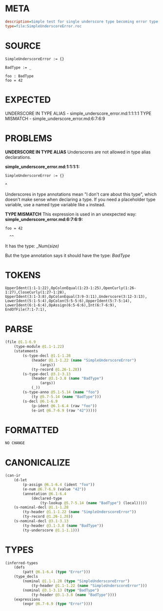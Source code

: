# META
~~~ini
description=Simple test for single underscore type becoming error type
type=file:SimpleUnderscoreError.roc
~~~
# SOURCE
~~~roc
SimpleUnderscoreError := {}

BadType := _

foo : BadType
foo = 42
~~~
# EXPECTED
UNDERSCORE IN TYPE ALIAS - simple_underscore_error.md:1:1:1:1
TYPE MISMATCH - simple_underscore_error.md:6:7:6:9
# PROBLEMS
**UNDERSCORE IN TYPE ALIAS**
Underscores are not allowed in type alias declarations.

**simple_underscore_error.md:1:1:1:1:**
```roc
SimpleUnderscoreError := {}
```
^

Underscores in type annotations mean "I don't care about this type", which doesn't make sense when declaring a type. If you need a placeholder type variable, use a named type variable like `a` instead.

**TYPE MISMATCH**
This expression is used in an unexpected way:
**simple_underscore_error.md:6:7:6:9:**
```roc
foo = 42
```
      ^^

It has the type:
    _Num(_size)_

But the type annotation says it should have the type:
    _BadType_

# TOKENS
~~~zig
UpperIdent(1:1-1:22),OpColonEqual(1:23-1:25),OpenCurly(1:26-1:27),CloseCurly(1:27-1:28),
UpperIdent(3:1-3:8),OpColonEqual(3:9-3:11),Underscore(3:12-3:13),
LowerIdent(5:1-5:4),OpColon(5:5-5:6),UpperIdent(5:7-5:14),
LowerIdent(6:1-6:4),OpAssign(6:5-6:6),Int(6:7-6:9),
EndOfFile(7:1-7:1),
~~~
# PARSE
~~~clojure
(file @1.1-6.9
	(type-module @1.1-1.22)
	(statements
		(s-type-decl @1.1-1.28
			(header @1.1-1.22 (name "SimpleUnderscoreError")
				(args))
			(ty-record @1.26-1.28))
		(s-type-decl @3.1-3.13
			(header @3.1-3.8 (name "BadType")
				(args))
			(_))
		(s-type-anno @5.1-5.14 (name "foo")
			(ty @5.7-5.14 (name "BadType")))
		(s-decl @6.1-6.9
			(p-ident @6.1-6.4 (raw "foo"))
			(e-int @6.7-6.9 (raw "42")))))
~~~
# FORMATTED
~~~roc
NO CHANGE
~~~
# CANONICALIZE
~~~clojure
(can-ir
	(d-let
		(p-assign @6.1-6.4 (ident "foo"))
		(e-num @6.7-6.9 (value "42"))
		(annotation @6.1-6.4
			(declared-type
				(ty-lookup @5.7-5.14 (name "BadType") (local)))))
	(s-nominal-decl @1.1-1.28
		(ty-header @1.1-1.22 (name "SimpleUnderscoreError"))
		(ty-record @1.26-1.28))
	(s-nominal-decl @3.1-3.13
		(ty-header @3.1-3.8 (name "BadType"))
		(ty-underscore @1.1-1.1)))
~~~
# TYPES
~~~clojure
(inferred-types
	(defs
		(patt @6.1-6.4 (type "Error")))
	(type_decls
		(nominal @1.1-1.28 (type "SimpleUnderscoreError")
			(ty-header @1.1-1.22 (name "SimpleUnderscoreError")))
		(nominal @3.1-3.13 (type "BadType")
			(ty-header @3.1-3.8 (name "BadType"))))
	(expressions
		(expr @6.7-6.9 (type "Error"))))
~~~
